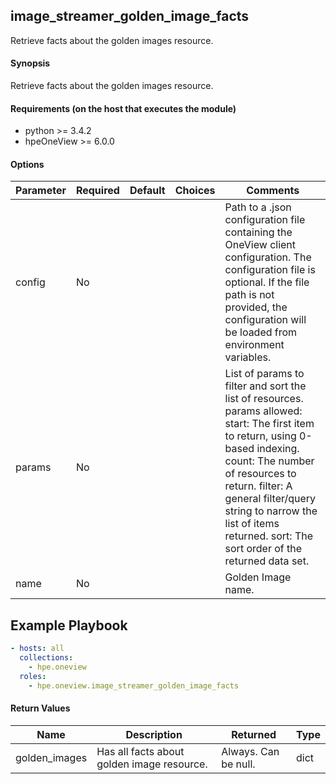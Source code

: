 ## image_streamer_golden_image_facts
Retrieve facts about the golden images resource.

#### Synopsis
 Retrieve facts about the golden images resource.

#### Requirements (on the host that executes the module)
  * python >= 3.4.2
  * hpeOneView >= 6.0.0

#### Options

| Parameter     | Required    | Default  | Choices    | Comments |
| ------------- |-------------| ---------|----------- |--------- |
| config  |   No  |  | |  Path to a .json configuration file containing the OneView client configuration. The configuration file is optional. If the file path is not provided, the configuration will be loaded from environment variables.  |
| params  |  No  |  | | List of params to filter and sort the list of resources. params allowed: start: The first item to return, using 0-based indexing. count: The number of resources to return. filter: A general filter/query string to narrow the list of items returned. sort: The sort order of the returned data set.
| name  |   No  |  | |  Golden Image name.  |

## Example Playbook
 
```yaml
- hosts: all
  collections:
    - hpe.oneview
  roles:
    - hpe.oneview.image_streamer_golden_image_facts
```

#### Return Values

| Name          | Description  | Returned | Type       |
| ------------- |-------------| ---------|----------- |
| golden_images   | Has all facts about golden image resource. |  Always. Can be null. |  dict |
